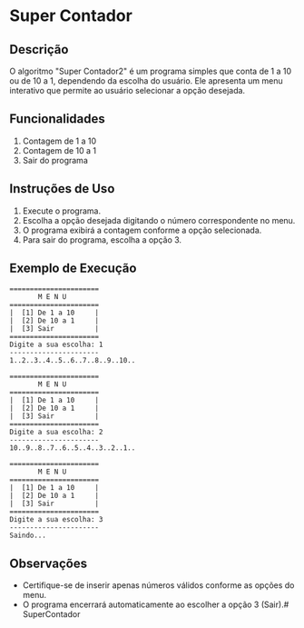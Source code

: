 # Super Contador

## Descrição
O algoritmo "Super Contador2" é um programa simples que conta de 1 a 10 ou de 10 a 1, dependendo da escolha do usuário. Ele apresenta um menu interativo que permite ao usuário selecionar a opção desejada.

## Funcionalidades
1. Contagem de 1 a 10
2. Contagem de 10 a 1
3. Sair do programa

## Instruções de Uso
1. Execute o programa.
2. Escolha a opção desejada digitando o número correspondente no menu.
3. O programa exibirá a contagem conforme a opção selecionada.
4. Para sair do programa, escolha a opção 3.

## Exemplo de Execução
```
======================
       M E N U
======================
|  [1] De 1 a 10     |
|  [2] De 10 a 1     |
|  [3] Sair          |
======================
Digite a sua escolha: 1
----------------------
1..2..3..4..5..6..7..8..9..10..

======================
       M E N U
======================
|  [1] De 1 a 10     |
|  [2] De 10 a 1     |
|  [3] Sair          |
======================
Digite a sua escolha: 2
----------------------
10..9..8..7..6..5..4..3..2..1..

======================
       M E N U
======================
|  [1] De 1 a 10     |
|  [2] De 10 a 1     |
|  [3] Sair          |
======================
Digite a sua escolha: 3
----------------------
Saindo...
```

## Observações
- Certifique-se de inserir apenas números válidos conforme as opções do menu.
- O programa encerrará automaticamente ao escolher a opção 3 (Sair).# SuperContador
